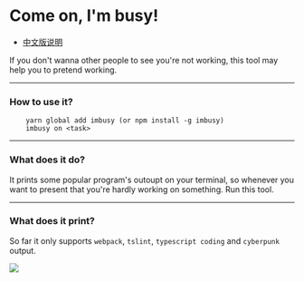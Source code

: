# Come on, I'm busy!

- [中文版说明](./doc/README.zh.md)  
  
If you don't wanna other people to see you're not working, this tool may help you to pretend working.  

----
### How to use it?
```
    yarn global add imbusy (or npm install -g imbusy)
    imbusy on <task>
```

----
### What does it do?
It prints some popular program's outoupt on your terminal, so whenever you want to present that you're hardly working on something. Run this tool.

----
### What does it print?
So far it only supports `webpack`, `tslint`, `typescript coding` and `cyberpunk` output.   

![](./doc/imbusy_GIF.gif)